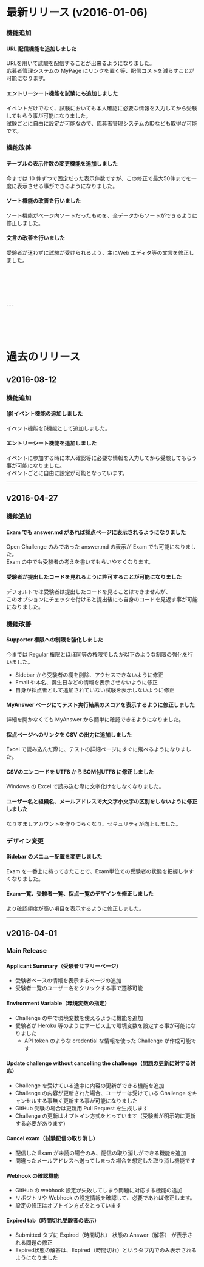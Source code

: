 # 最新リリース (v2016-01-06)

### 機能追加

#### URL 配信機能を追加しました
URLを用いて試験を配信することが出来るようになりました。  
応募者管理システムの MyPage にリンクを置く等、配信コストを減らすことが可能になります。

#### エントリーシート機能を試験にも追加しました
イベントだけでなく、試験においても本人確認に必要な情報を入力してから受験してもらう事が可能になりました。  
試験ごとに自由に設定が可能なので、応募者管理システムのIDなども取得が可能です。

### 機能改善

#### テーブルの表示件数の変更機能を追加しました
今までは 10 件ずつで固定だった表示件数ですが、この修正で最大50件までを一度に表示させる事ができるようになりました。

#### ソート機能の改善を行いました
ソート機能がページ内ソートだったものを、全データからソートができるように修正しました。

#### 文言の改善を行いました
受験者が迷わずに試験が受けられるよう、主にWeb エディタ等の文言を修正しました。

<br>
<br>
<br>
<br>
<br>
---
<br>
<br>
<br>
<br>
<br>

# 過去のリリース

## v2016-08-12

### 機能追加

#### [β]イベント機能の追加しました
イベント機能をβ機能として追加しました。

#### エントリーシート機能を追加しました
イベントに参加する時に本人確認等に必要な情報を入力してから受験してもらう事が可能になりました。  
イベントごとに自由に設定が可能となっています。

---

## v2016-04-27

### 機能追加

#### Exam でも answer.md があれば採点ページに表示されるようになりました
Open Challenge のみであった answer.md の表示が Exam でも可能になりました。  
Exam の中でも受験者の考えを書いてもらいやすくなります。

#### 受験者が提出したコードを見れるように許可することが可能になりました
デフォルトでは受験者は提出したコードを見ることはできませんが、  
このオプションにチェックを付けると提出後にも自身のコードを見返す事が可能になりました。

### 機能改善

#### Supporter 権限への制限を強化しました
今までは Regular 権限とほぼ同等の権限でしたが以下のような制限の強化を行いました。
- Sidebar から受験者の欄を削除、アクセスできないように修正
- Email や本名、誕生日などの情報を表示させないように修正
- 自身が採点者として追加されていない試験を表示しないように修正

#### MyAnswer ページにてテスト実行結果のスコアを表示するように修正しました
詳細を開かなくても MyAnswer から簡単に確認できるようになりました。

#### 採点ページへのリンクを CSV の出力に追加しました
Excel で読み込んだ際に、テストの詳細ページにすぐに飛べるようになりました。

#### CSVのエンコードを UTF8 から BOM付UTF8 に修正しました
Windows の Excel で読み込む際に文字化けをしなくなりました。

#### ユーザー名と組織名、メールアドレスで大文字小文字の区別をしないように修正しました
なりすましアカウントを作りづらくなり、セキュリティが向上しました。

### デザイン変更

#### Sidebar のメニュー配置を変更しました
Exam を一番上に持ってきたことで、Exam単位での受験者の状態を把握しやすくなりました。

#### Exam一覧、受験者一覧、採点一覧のデザインを修正しました
より確認頻度が高い項目を表示するように修正しました。

---

## v2016-04-01

### Main Release
#### Applicant Summary（受験者サマリーページ）
  - 受験者ベースの情報を表示するページの追加
  - 受験者一覧のユーザー名をクリックする事で遷移可能

#### Environment Variable（環境変数の指定）
  - Challenge の中で環境変数を使えるように機能を追加
  - 受験者が Heroku 等のようにサービス上で環境変数を設定する事が可能になりました
    - API token のような credential な情報を使った Challenge が作成可能です

#### Update challenge without cancelling the challenge（問題の更新に対する対応）
  - Challenge を受けている途中に内容の更新ができる機能を追加
  - Challenge の内容が更新された場合、ユーザーは受けている Challenge をキャンセルする事無く更新する事が可能になりました
  - GitHub 受験の場合は更新用 Pull Request を生成します
  - Challenge の更新はオプトイン方式をとっています（受験者が明示的に更新する必要があります）

#### Cancel exam（試験配信の取り消し）
  - 配信した Exam が未読の場合のみ、配信の取り消しができる機能を追加
  - 間違ったメールアドレスへ送ってしまった場合を想定した取り消し機能です

#### Webhook の確認機能
  - GitHub の webhook 設定が失敗してしまう問題に対応する機能の追加
  - リポジトリや Webhook の設定情報を確認して、必要であれば修正します。
  - 設定の修正はオプトイン方式をとっています

#### Expired tab（時間切れ受験者の表示）
  - Submitted タブに Expired（時間切れ） 状態の Answer（解答） が表示される問題の修正
  - Expired状態の解答は、Expired（時間切れ）というタブ内でのみ表示されるようになりました
